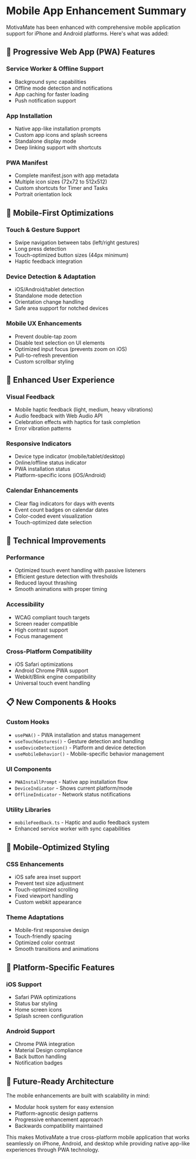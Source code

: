 # Mobile App Enhancement Summary

MotivaMate has been enhanced with comprehensive mobile application support for iPhone and Android platforms. Here's what was added:

## 🚀 Progressive Web App (PWA) Features

### Service Worker & Offline Support
- Background sync capabilities
- Offline mode detection and notifications
- App caching for faster loading
- Push notification support

### App Installation
- Native app-like installation prompts
- Custom app icons and splash screens
- Standalone display mode
- Deep linking support with shortcuts

### PWA Manifest
- Complete manifest.json with app metadata
- Multiple icon sizes (72x72 to 512x512)
- Custom shortcuts for Timer and Tasks
- Portrait orientation lock

## 📱 Mobile-First Optimizations

### Touch & Gesture Support
- Swipe navigation between tabs (left/right gestures)
- Long press detection
- Touch-optimized button sizes (44px minimum)
- Haptic feedback integration

### Device Detection & Adaptation
- iOS/Android/tablet detection
- Standalone mode detection
- Orientation change handling
- Safe area support for notched devices

### Mobile UX Enhancements
- Prevent double-tap zoom
- Disable text selection on UI elements
- Optimized input focus (prevents zoom on iOS)
- Pull-to-refresh prevention
- Custom scrollbar styling

## 🎯 Enhanced User Experience

### Visual Feedback
- Mobile haptic feedback (light, medium, heavy vibrations)
- Audio feedback with Web Audio API
- Celebration effects with haptics for task completion
- Error vibration patterns

### Responsive Indicators
- Device type indicator (mobile/tablet/desktop)
- Online/offline status indicator
- PWA installation status
- Platform-specific icons (iOS/Android)

### Calendar Enhancements
- Clear flag indicators for days with events
- Event count badges on calendar dates
- Color-coded event visualization
- Touch-optimized date selection

## 🔧 Technical Improvements

### Performance
- Optimized touch event handling with passive listeners
- Efficient gesture detection with thresholds
- Reduced layout thrashing
- Smooth animations with proper timing

### Accessibility
- WCAG compliant touch targets
- Screen reader compatible
- High contrast support
- Focus management

### Cross-Platform Compatibility
- iOS Safari optimizations
- Android Chrome PWA support
- Webkit/Blink engine compatibility
- Universal touch event handling

## 📋 New Components & Hooks

### Custom Hooks
- `usePWA()` - PWA installation and status management
- `useTouchGestures()` - Gesture detection and handling
- `useDeviceDetection()` - Platform and device detection
- `useMobileBehavior()` - Mobile-specific behavior management

### UI Components
- `PWAInstallPrompt` - Native app installation flow
- `DeviceIndicator` - Shows current platform/mode
- `OfflineIndicator` - Network status notifications

### Utility Libraries
- `mobileFeedback.ts` - Haptic and audio feedback system
- Enhanced service worker with sync capabilities

## 🎨 Mobile-Optimized Styling

### CSS Enhancements
- iOS safe area inset support
- Prevent text size adjustment
- Touch-optimized scrolling
- Fixed viewport handling
- Custom webkit appearance

### Theme Adaptations
- Mobile-first responsive design
- Touch-friendly spacing
- Optimized color contrast
- Smooth transitions and animations

## 📱 Platform-Specific Features

### iOS Support
- Safari PWA optimizations
- Status bar styling
- Home screen icons
- Splash screen configuration

### Android Support
- Chrome PWA integration
- Material Design compliance
- Back button handling
- Notification badges

## 🔮 Future-Ready Architecture

The mobile enhancements are built with scalability in mind:
- Modular hook system for easy extension
- Platform-agnostic design patterns
- Progressive enhancement approach
- Backwards compatibility maintained

This makes MotivaMate a true cross-platform mobile application that works seamlessly on iPhone, Android, and desktop while providing native app-like experiences through PWA technology.